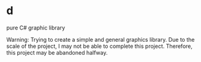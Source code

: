 # d
pure C# graphic library


Warning: Trying to create a simple and general graphics library.
Due to the scale of the project, I may not be able to complete this project.
Therefore, this project may be abandoned halfway.
